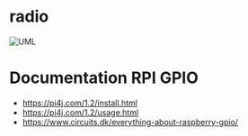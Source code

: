 # radio

![UML](https://uml.nmarier.com/svg/5Sd13O0m243HLNG0ozrjAYLAGg416jUtNjxX_vqLPJQQBjkJEU84k3cbNWMjGw_Ev8So6dXj_Fkk6aaEpIB-YwP88zaKPfSo5Xy0)

# Documentation RPI GPIO
- https://pi4j.com/1.2/install.html
- https://pi4j.com/1.2/usage.html
- https://www.circuits.dk/everything-about-raspberry-gpio/